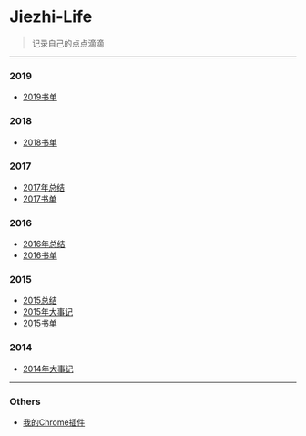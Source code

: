 Jiezhi-Life
===========

> 记录自己的点点滴滴

---
### 2019
* [2019书单](2019/book2019.md)

### 2018
* [2018书单](2018/book2018.md)

### 2017
* [2017年总结](http://jiezhi.github.io/2018/01/01/welcome-2018/)
* [2017书单](2017/book2017.md)

### 2016
* [2016年总结](http://jiezhi.github.io/2017/03/09/welcome-2017/)
* [2016书单](2016/book2016.md)

### 2015
* [2015总结](2015/2015-Summary.md)
* [2015年大事记](2015/2015-Event.md)
* [2015书单](2015/2015-Book.md)

### 2014
* [2014年大事记](2014/summary2014.md)

---

### Others

* [我的Chrome插件](others/my_chrome_extension.md)
